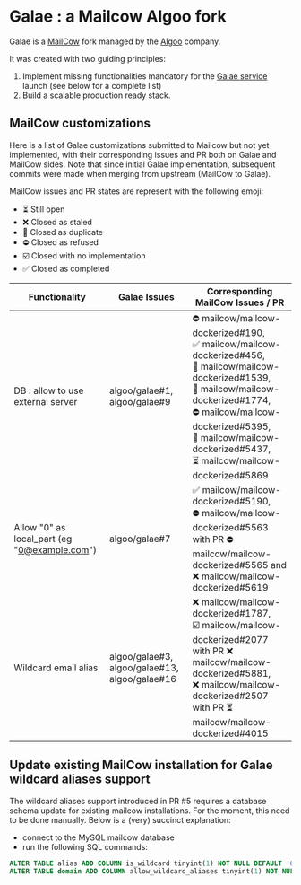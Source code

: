 # Galae : a Mailcow Algoo fork

Galae is a [MailCow](https://github.com/mailcow/mailcow-dockerized) fork managed by the [Algoo](https://www.algoo.fr/) company.

It was created with two guiding principles:
1. Implement missing functionalities mandatory for the [Galae service](https://galae.net/) launch (see below for a complete list)
2. Build a scalable production ready stack.


## MailCow customizations

Here is a list of Galae customizations submitted to Mailcow but not yet implemented, with their corresponding issues and PR both on Galae and MailCow sides. Note that since initial Galae implementation, subsequent commits were made when merging from upstream (MailCow to Galae).

MailCow issues and PR states are represent with the following emoji:
- ⏳️ Still open
- ❌ Closed as staled
- 👥 Closed as duplicate
- ⛔️ Closed as refused
- ☑️ Closed with no implementation
- ✅ Closed as completed

| Functionality                                | Galae Issues                                  | Corresponding MailCow Issues / PR                                                                                                                                                                                                                                                     |
|----------------------------------------------|-----------------------------------------------|---------------------------------------------------------------------------------------------------------------------------------------------------------------------------------------------------------------------------------------------------------------------------------------|
| DB : allow to use external server            | algoo/galae#1, algoo/galae#9                  | ⛔️ mailcow/mailcow-dockerized#190, <br> ✅ mailcow/mailcow-dockerized#456, <br> 👥 mailcow/mailcow-dockerized#1539, <br> 👥 mailcow/mailcow-dockerized#1774, <br> ⛔️ mailcow/mailcow-dockerized#5395, <br> 👥 mailcow/mailcow-dockerized#5437, <br> ⏳️ mailcow/mailcow-dockerized#5869 |
| Allow "0" as local_part (eg "0@example.com") | algoo/galae#7                                 | ✅ mailcow/mailcow-dockerized#5190, <br> ⛔️ mailcow/mailcow-dockerized#5563 with PR ⛔️ mailcow/mailcow-dockerized#5565 and ❌ mailcow/mailcow-dockerized#5619                                                                                                                          |
| Wildcard email alias                         | algoo/galae#3, algoo/galae#13, algoo/galae#16 | ❌ mailcow/mailcow-dockerized#1787, <br>  ☑️ mailcow/mailcow-dockerized#2077 with PR ❌ mailcow/mailcow-dockerized#5881, <br> ❌ mailcow/mailcow-dockerized#2507 with PR ⏳️ mailcow/mailcow-dockerized#4015                                                                              |


## Update existing MailCow installation for Galae wildcard aliases support

The wildcard aliases support introduced in PR #5 requires a database schema update for existing mailcow installations. For the moment, this need
to be done manually. Below is a (very) succinct explanation:

- connect to the MySQL mailcow database
- run the following SQL commands:

```SQL
ALTER TABLE alias ADD COLUMN is_wildcard tinyint(1) NOT NULL DEFAULT '0' AFTER public_comment;
ALTER TABLE domain ADD COLUMN allow_wildcard_aliases tinyint(1) NOT NULL DEFAULT '0' AFTER relay_unknown_only;
```
